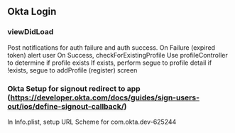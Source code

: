
## Okta Login

### viewDidLoad

Post notifications for auth failure and auth success. 
    On Failure (expired token) alert user
    On Success, checkForExistingProfile
    Use profileController to determine if profile exists
        If exists, perform segue to profile detail
        if !exists, segue to addProfile (register) screen


### Okta Setup for signout redirect to app (https://developer.okta.com/docs/guides/sign-users-out/ios/define-signout-callback/)
In Info.plist, setup URL Scheme for com.okta.dev-625244


